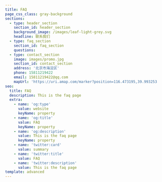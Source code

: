 ```yaml
---
title: FAQ
page_css_class: gray-background
sections:
  - type: header_section
    section_id: header_section
    background_image: /images/leaf-light-grey.svg
    headline: 联系我们
  - type: faq_section
    section_id: faq_section
    questions:
  - type: contact_section
    image: images/promo.jpg
    section_id: contact_section
    address: '北京市海淀区'
    phone: 15811219422
    email: 15811219422@qq.com
    mapUrl: 'https://uri.amap.com/marker?position=116.473195,39.993253'
seo:
  title: FAQ
  description: This is the faq page
  extra:
    - name: 'og:type'
      value: website
      keyName: property
    - name: 'og:title'
      value: FAQ
      keyName: property
    - name: 'og:description'
      value: This is the faq page
      keyName: property
    - name: 'twitter:card'
      value: summary
    - name: 'twitter:title'
      value: FAQ
    - name: 'twitter:description'
      value: This is the faq page
template: advanced
---
```

